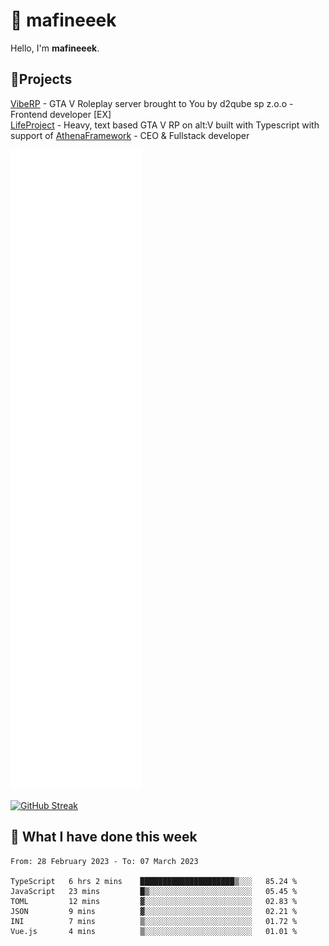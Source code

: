 # 👋 mafineeek
Hello, I'm **mafineeek**.

## 📝Projects

[VibeRP](https://v-rp.pl) - GTA V Roleplay server brought to You by d2qube sp z.o.o - Frontend developer [EX]
<br>
[LifeProject](https://github.com/LifeProject-Roleplay/) - Heavy, text based GTA V RP on alt:V built with Typescript with support of [AthenaFramework](https://github.com/Athena-Roleplay-Framework/) - CEO & Fullstack developer

![](./github-metrics.svg)

[![GitHub Streak](https://streak-stats.demolab.com/?user=mafineeek)](https://git.io/streak-stats)

## 📰 What I have done this week
<!--START_SECTION:waka-->

```text
From: 28 February 2023 - To: 07 March 2023

TypeScript   6 hrs 2 mins    █████████████████████▒░░░   85.24 %
JavaScript   23 mins         █▒░░░░░░░░░░░░░░░░░░░░░░░   05.45 %
TOML         12 mins         ▓░░░░░░░░░░░░░░░░░░░░░░░░   02.83 %
JSON         9 mins          ▓░░░░░░░░░░░░░░░░░░░░░░░░   02.21 %
INI          7 mins          ▒░░░░░░░░░░░░░░░░░░░░░░░░   01.72 %
Vue.js       4 mins          ▒░░░░░░░░░░░░░░░░░░░░░░░░   01.01 %
```

<!--END_SECTION:waka-->
